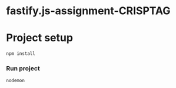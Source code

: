 # fastify.js-assignment-CRISPTAG

# Project setup
```
npm install
```

### Run project
```
nodemon
```
